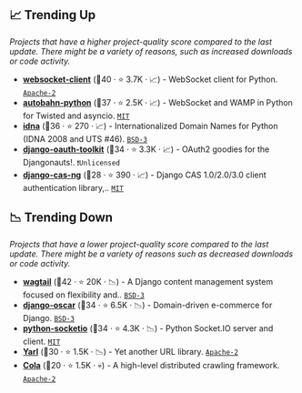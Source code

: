 ## 📈 Trending Up

_Projects that have a higher project-quality score compared to the last update. There might be a variety of reasons, such as increased downloads or code activity._

- <b><a href="https://github.com/websocket-client/websocket-client">websocket-client</a></b> (🥇40 ·  ⭐ 3.7K · 📈) - WebSocket client for Python. <code><a href="http://bit.ly/3nYMfla">Apache-2</a></code>
- <b><a href="https://github.com/crossbario/autobahn-python">autobahn-python</a></b> (🥈37 ·  ⭐ 2.5K · 📈) - WebSocket and WAMP in Python for Twisted and asyncio. <code><a href="http://bit.ly/34MBwT8">MIT</a></code>
- <b><a href="https://github.com/kjd/idna">idna</a></b> (🥈36 ·  ⭐ 270 · 📈) - Internationalized Domain Names for Python (IDNA 2008 and UTS #46). <code><a href="http://bit.ly/3aKzpTv">BSD-3</a></code>
- <b><a href="https://github.com/django-oauth/django-oauth-toolkit">django-oauth-toolkit</a></b> (🥈34 ·  ⭐ 3.3K · 📈) - OAuth2 goodies for the Djangonauts!. <code>❗Unlicensed</code> <code><img src="https://static.djangoproject.com/img/icon-touch.e4872c4da341.png" style="display:inline;" width="13" height="13"></code>
- <b><a href="https://github.com/django-cas-ng/django-cas-ng">django-cas-ng</a></b> (🥉28 ·  ⭐ 390 · 📈) - Django CAS 1.0/2.0/3.0 client authentication library,.. <code><a href="http://bit.ly/34MBwT8">MIT</a></code> <code><img src="https://static.djangoproject.com/img/icon-touch.e4872c4da341.png" style="display:inline;" width="13" height="13"></code>

## 📉 Trending Down

_Projects that have a lower project-quality score compared to the last update. There might be a variety of reasons such as decreased downloads or code activity._

- <b><a href="https://github.com/wagtail/wagtail">wagtail</a></b> (🥇42 ·  ⭐ 20K · 📉) - A Django content management system focused on flexibility and.. <code><a href="http://bit.ly/3aKzpTv">BSD-3</a></code> <code><img src="https://static.djangoproject.com/img/icon-touch.e4872c4da341.png" style="display:inline;" width="13" height="13"></code>
- <b><a href="https://github.com/django-oscar/django-oscar">django-oscar</a></b> (🥈34 ·  ⭐ 6.5K · 📉) - Domain-driven e-commerce for Django. <code><a href="http://bit.ly/3aKzpTv">BSD-3</a></code> <code><img src="https://static.djangoproject.com/img/icon-touch.e4872c4da341.png" style="display:inline;" width="13" height="13"></code>
- <b><a href="https://github.com/miguelgrinberg/python-socketio">python-socketio</a></b> (🥈34 ·  ⭐ 4.3K · 📉) - Python Socket.IO server and client. <code><a href="http://bit.ly/34MBwT8">MIT</a></code>
- <b><a href="https://github.com/aio-libs/yarl">Yarl</a></b> (🥈30 ·  ⭐ 1.5K · 📉) - Yet another URL library. <code><a href="http://bit.ly/3nYMfla">Apache-2</a></code>
- <b><a href="https://github.com/qinxuye/cola">Cola</a></b> (🥉20 ·  ⭐ 1.5K · 💀) - A high-level distributed crawling framework. <code><a href="http://bit.ly/3nYMfla">Apache-2</a></code>

